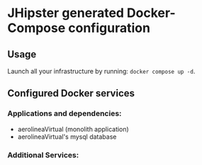 # JHipster generated Docker-Compose configuration

## Usage

Launch all your infrastructure by running: `docker compose up -d`.

## Configured Docker services

### Applications and dependencies:

- aerolineaVirtual (monolith application)
- aerolineaVirtual's mysql database

### Additional Services:
